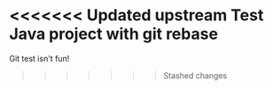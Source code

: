 <<<<<<< Updated upstream
Test Java project with git rebase
=======
Git test isn't fun!
>>>>>>> Stashed changes

